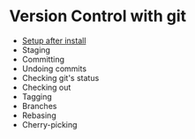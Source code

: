 # Version Control with git

- [Setup after install](./git-setup.md)
- Staging
- Committing
- Undoing commits
- Checking git's status
- Checking out
- Tagging
- Branches
- Rebasing
- Cherry-picking